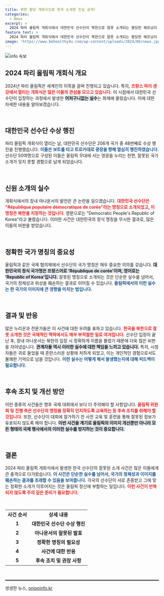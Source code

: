 ```yaml
---
title: 북한 황당 개회식으로 한국 소개한 진실 공개!
categories:
  - News
excerpt: >
  2024 파리 올림픽 개회식에서 대한민국 선수단이 북한으로 잘못 소개되는 황당한 해프닝이 벌어졌다. 장내 아나운서는 한국을 북한의 이름으로 부르며 혼란을 초래했다. 과연 이러한 실수가 미칠 파장과 후폭풍은?
feature_text: >
  2024 파리 올림픽 개회식에서 대한민국 선수단이 북한으로 잘못 소개되는 황당한 해프닝이 벌어졌다. 장내 아나운서는 한국을 북한의 이름으로 부르며 혼란을 초래했다. 과연 이러한 실수가 미칠 파장과 후폭풍은?
image: 'https://www.behealthy4u.com/wp-content/uploads/2024/06/news.jpg'
---
```


<p><img src="https://www.behealthy4u.com/wp-content/uploads/2024/06/news.jpg" alt="info 속보" /></p>

<h2 data-ke-size="size26">2024 파리 올림픽 개회식 개요</h2>

<p data-ke-size="size16">2024년 파리 올림픽은 세계인의 이목을 끌며 진행되고 있습니다. 특히, <b><span style="color: #ee2323;">프랑스 파리 센강에서 열리는 개회식은 많은 이들의 관심을 모으고 있습니다.</span></b> 이 시점에서 대한민국 선수단이 입장하는 과정에서 발생한 <b><span style="background-color: #21538527;">어처구니없는 실수</span></b>는 화제에 올랐습니다. 이에 대한 자세한 내용을 알아보겠습니다.</p>

<p data-ke-size="size16">&nbsp;</p>

<h2 data-ke-size="size26">대한민국 선수단 수상 행진</h2>

<p data-ke-size="size16">파리 올림픽 개회식이 열리는 날, 대한민국 선수단은 206개 국가 중 48번째로 수상 행진을 진행했습니다. <b><span style="color: #1a5490;">이들은 보트를 타고 트로카데로 광장을 향해 열심히 행진하였습니다.</span></b> 선수단 50여명으로 구성된 이들은 올림픽 무대에 서는 영광을 누리는 한편, 잘못된 국가 소개가 잊지 못할 경험으로 남게 되었습니다.</p>

<p data-ke-size="size16">&nbsp;</p>

<h2 data-ke-size="size26">신원 소개의 실수</h2>

<p data-ke-size="size16">개회식에서의 장내 아나운서의 발언은 큰 논란을 일으켰습니다. <b><span style="color: #ee2323;">대한민국 선수단은 "République populaire démocratique de corée"라는 명칭으로 소개되었고, 이 명칭은 북한을 지칭하는 것입니다.</span></b> 영문으로는 "Democratic People's Republic of Korea"라고 불렸습니다. 이러한 사건은 대한민국의 정식 명칭을 무시한 결과로, 많은 이들의 비판을 받았습니다.</p>

<p data-ke-size="size16">&nbsp;</p>

<h2 data-ke-size="size26">정확한 국가 명칭의 중요성</h2>

<p data-ke-size="size16">올림픽과 같은 국제 협의체에서 선수단의 국가 명칭은 매우 중요한 의의를 갖습니다. <b><span style="background-color: #21538527;">대한민국의 정식 국가명은 프랑스어로 'République de corée'이며, 영어로는 'Republic of Korea'입니다.</span></b> 잘못된 명칭으로 소개되는 것은 단순한 실수를 넘어서, 국가의 정체성과 위상을 훼손하는 결과로 이어질 수 있습니다. <b><span style="color: #1a5490;">올림픽에서의 이런 실수는 한 국가의 이미지에 큰 영향을 미치는 법입니다.</span></b></p>

<p data-ke-size="size16">&nbsp;</p>

<h2 data-ke-size="size26">결과 및 반응</h2>

<p data-ke-size="size16">많은 누리꾼과 전문가들은 이 사건에 대한 우려를 표하고 있습니다. <b><span style="color: #ee2323;">한국을 북한으로 잘못 소개한 것은 국제적인 맥락에서도 매우 부적절한 일로 여겨집니다.</span></b> 선수단 입장이 끝난 후, 장내 아나운서는 북한의 입장 시 정확하게 이름을 불렀기 때문에 더욱 많은 비판을 자아냈습니다. <b><span style="background-color: #21538527;">관계자들 역시 이러한 실수에 대한 책임을 느끼고 있습니다.</span></b> 특히, 시청자들은 귀로 들었을 때 혼란스러운 상황에 처하게 되었고, 이는 개인적인 경험으로서도 불쾌한 기억으로 남을 것입니다. <b><span style="color: #1a5490;">이런 실수는 어떻게 해서 발생했는지에 대해 피드백이 필요합니다.</span></b></p>

<p data-ke-size="size16">&nbsp;</p>

<h2 data-ke-size="size26">후속 조치 및 개선 방안</h2>

<p data-ke-size="size16">이런 종류의 사건들은 향후 국제 대회에서 보다 더 주의해야 할 사항입니다. <b><span style="color: #ee2323;">올림픽 위원회 및 진행 측은 선수단의 명칭을 정확히 인지하도록 교육하는 등 후속 조치를 취해야 할 것입니다.</span></b> 또한, 선수단이 대회에 참가하기 전 사전 교육 및 훈련을 통해 잘못된 정보가 유포되지 않도록 해야 합니다. <b><span style="background-color: #21538527;">이번 사건을 계기로 올림픽의 이미지 개선뿐만 아니라 모든 형태의 국제 행사에서의 이러한 실수를 방지하는 것이 중요합니다.</span></b></p>

<p data-ke-size="size16">&nbsp;</p>

<h2 data-ke-size="size26">결론</h2>

<p data-ke-size="size16">2024 파리 올림픽 개회식에서 발생한 한국 선수단의 잘못된 소개 사건은 많은 이들에게 큰 충격으로 다가왔습니다. <b><span style="color: #1a5490;">이 사건은 단순한 실수를 넘어서, 국가의 정체성과 이미지를 훼손하는 결과를 초래할 수 있음을 보여줍니다.</span></b> 각국의 선수단이 서로 존중받고 그에 맞는 정확한 소개가 이루어지는 것은 올림픽 정신에 부합하는 일입니다. <b><span style="color: #ee2323;">이런 사건이 반복되지 않도록 주의 깊은 준비가 필요합니다.</span></b></p>

<p data-ke-size="size16">&nbsp;</p>

<table style="width: 100%;">
    <tr>
        <td style="text-align: center; height: 17px;"><b>사건 순서</b></td>
        <td style="text-align: center; height: 17px;"><b>상세 내용</b></td>
    </tr>
    <tr>
        <td style="text-align: center; height: 17px;"><b>1</b></td>
        <td style="text-align: center; height: 17px;"><b>대한민국 선수단 수상 행진</b></td>
    </tr>
    <tr>
        <td style="text-align: center; height: 17px;"><b>2</b></td>
        <td style="text-align: center; height: 17px;"><b>아나운서의 잘못된 발표</b></td>
    </tr>
    <tr>
        <td style="text-align: center; height: 17px;"><b>3</b></td>
        <td style="text-align: center; height: 17px;"><b>정확한 명칭의 필요성</b></td>
    </tr>
    <tr>
        <td style="text-align: center; height: 17px;"><b>4</b></td>
        <td style="text-align: center; height: 17px;"><b>사건에 대한 반응</b></td>
    </tr>
    <tr>
        <td style="text-align: center; height: 17px;"><b>5</b></td>
        <td style="text-align: center; height: 17px;"><b>후속 조치 및 권장 사항</b></td>
    </tr>
</table>

<p data-ke-size="size16">&nbsp;</p>

<hr style="height: 2px; width: 100%; background-color: #000;" />
생생한 뉴스, <a href="https://onioninfo.kr" rel="dofollow">onioninfo.kr</a>


